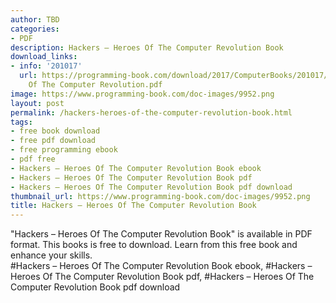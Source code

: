 ```yaml
---
author: TBD
categories:
- PDF
description: Hackers – Heroes Of The Computer Revolution Book
download_links:
- info: '201017'
  url: https://programming-book.com/download/2017/ComputerBooks/201017/Hackers - Heroes
    Of The Computer Revolution.pdf
image: https://www.programming-book.com/doc-images/9952.png
layout: post
permalink: /hackers-heroes-of-the-computer-revolution-book.html
tags:
- free book download
- free pdf download
- free programming ebook
- pdf free
- Hackers – Heroes Of The Computer Revolution Book ebook
- Hackers – Heroes Of The Computer Revolution Book pdf
- Hackers – Heroes Of The Computer Revolution Book pdf download
thumbnail_url: https://www.programming-book.com/doc-images/9952.png
title: Hackers – Heroes Of The Computer Revolution Book
---
```


 
<div class="item-desc text-justify">
  "Hackers – Heroes Of The Computer Revolution Book" is available in PDF format. This books is free to download. Learn from this free book and enhance your skills.
  <br>
  #Hackers – Heroes Of The Computer Revolution Book ebook, #Hackers – Heroes Of The Computer Revolution Book pdf, #Hackers – Heroes Of The Computer Revolution Book pdf download
</div>
